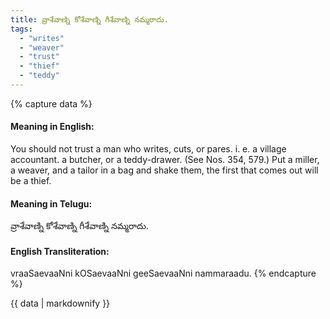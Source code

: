 ```yaml
---
title: వ్రాశేవాణ్ని కోశేవాణ్ని గీశేవాణ్ని నమ్మరాదు.
tags:
  - "writes"
  - "weaver"
  - "trust"
  - "thief"
  - "teddy"
---
```


{% capture data %}
#### Meaning in English:
You should not trust a man who writes, cuts, or pares.
i. e. a village accountant. a butcher, or a teddy-drawer.
(See Nos. 354, 579.)
Put a miller, a weaver, and a tailor in a bag and shake them, the first that comes out will be a thief.

#### Meaning in Telugu:
వ్రాశేవాణ్ని కోశేవాణ్ని గీశేవాణ్ని నమ్మరాదు.

#### English Transliteration:
vraaSaevaaNni kOSaevaaNni geeSaevaaNni nammaraadu.
{% endcapture %}

{{ data | markdownify }}

